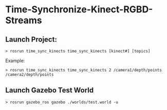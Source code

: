 # Time-Synchronize-Kinect-RGBD-Streams

## Launch Project:
```
> rosrun time_sync_kinects time_sync_kinects [kinect#] [topics]
```
Example:
```
> rosrun time_sync_kinects time_sync_kinects 2 /camera1/depth/points /camera2/depth/points
```

## Launch Gazebo Test World
```
> rosrun gazebo_ros gazebo ./worlds/test.world -u
```
